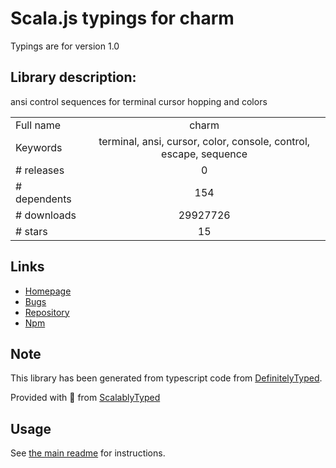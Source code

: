 
# Scala.js typings for charm

Typings are for version 1.0

## Library description:
ansi control sequences for terminal cursor hopping and colors

|                    |                 |
| ------------------ | :-------------: |
| Full name          | charm |
| Keywords           | terminal, ansi, cursor, color, console, control, escape, sequence |
| # releases         | 0 |
| # dependents       | 154 |
| # downloads        | 29927726 |
| # stars            | 15 |

## Links
- [Homepage](https://github.com/substack/node-charm#readme)
- [Bugs](https://github.com/substack/node-charm/issues)
- [Repository](https://github.com/substack/node-charm)
- [Npm](https://www.npmjs.com/package/charm)
    


## Note
This library has been generated from typescript code from [DefinitelyTyped](https://definitelytyped.org).

Provided with :purple_heart: from [ScalablyTyped](https://github.com/oyvindberg/ScalablyTyped)

## Usage
See [the main readme](../../readme.md) for instructions.


